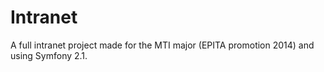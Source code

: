 Intranet
========

A full intranet project made for the MTI major (EPITA promotion 2014) and using Symfony 2.1.